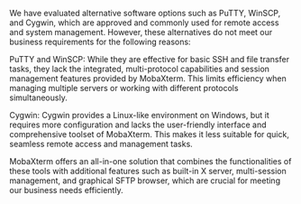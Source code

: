 We have evaluated alternative software options such as PuTTY, WinSCP, and Cygwin, which are approved and commonly used for remote access and system management. However, these alternatives do not meet our business requirements for the following reasons:

PuTTY and WinSCP: While they are effective for basic SSH and file transfer tasks, they lack the integrated, multi-protocol capabilities and session management features provided by MobaXterm. This limits efficiency when managing multiple servers or working with different protocols simultaneously.

Cygwin: Cygwin provides a Linux-like environment on Windows, but it requires more configuration and lacks the user-friendly interface and comprehensive toolset of MobaXterm. This makes it less suitable for quick, seamless remote access and management tasks.

MobaXterm offers an all-in-one solution that combines the functionalities of these tools with additional features such as built-in X server, multi-session management, and graphical SFTP browser, which are crucial for meeting our business needs efficiently.
